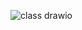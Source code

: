 ![class  drawio](https://user-images.githubusercontent.com/57907539/143164373-fc0bb816-f961-4d64-af9e-31607da75a63.png)
